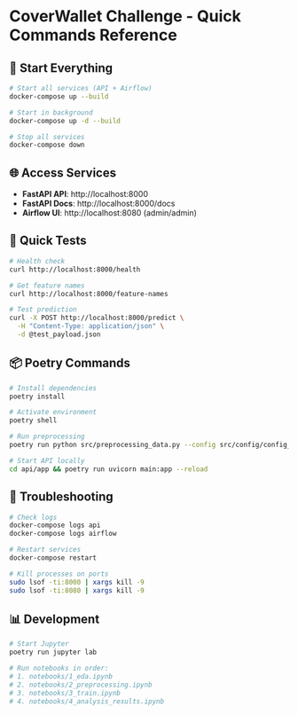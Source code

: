 # CoverWallet Challenge - Quick Commands Reference

## 🚀 Start Everything
```bash
# Start all services (API + Airflow)
docker-compose up --build

# Start in background
docker-compose up -d --build

# Stop all services
docker-compose down
```

## 🌐 Access Services
- **FastAPI API**: http://localhost:8000
- **FastAPI Docs**: http://localhost:8000/docs  
- **Airflow UI**: http://localhost:8080 (admin/admin)

## 🧪 Quick Tests
```bash
# Health check
curl http://localhost:8000/health

# Get feature names
curl http://localhost:8000/feature-names

# Test prediction
curl -X POST http://localhost:8000/predict \
  -H "Content-Type: application/json" \
  -d @test_payload.json
```

## 📦 Poetry Commands
```bash
# Install dependencies
poetry install

# Activate environment
poetry shell

# Run preprocessing
poetry run python src/preprocessing_data.py --config src/config/config_preprocess.yaml --dataset test

# Start API locally
cd api/app && poetry run uvicorn main:app --reload
```

## 🔧 Troubleshooting
```bash
# Check logs
docker-compose logs api
docker-compose logs airflow

# Restart services
docker-compose restart

# Kill processes on ports
sudo lsof -ti:8000 | xargs kill -9
sudo lsof -ti:8080 | xargs kill -9
```

## 📊 Development
```bash
# Start Jupyter
poetry run jupyter lab

# Run notebooks in order:
# 1. notebooks/1_eda.ipynb
# 2. notebooks/2_preprocessing.ipynb  
# 3. notebooks/3_train.ipynb
# 4. notebooks/4_analysis_results.ipynb
```
